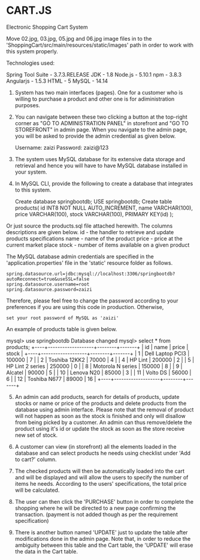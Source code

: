 # CART.JS
Electronic Shopping Cart System

Move 02.jpg, 03.jpg, 05.jpg and 06.jpg image files in to the 'ShoppingCart/src/main/resources/static/images' path in order to work with this system properly.

Technologies used:

Spring Tool Suite - 3.7.3.RELEASE
JDK - 1.8
Node.js - 5.10.1
npm - 3.8.3
Angularjs - 1.5.3
HTML - 5
MySQL - 14.14

1) System has two main interfaces (pages). One for a customer who is willing to 
purchase a product and other one is for adiministration purposes.

2) You can navigate between these two clicking a button at the top-right corner
as "GO TO ADMINISTRATION PANEL" in storefront and "GO TO STOREFRONT" in admin
page. When you navigate to the admin page, you will be asked to provide the 
admin credential as given below.
	
	Username: zaizi
	Password: zaizi@123

3) The system uses MySQL database for its extensive data storage and retrieval and
hence you will have to have MySQL database installed in your system.

4) In MySQL CLI, provide the following to create a database that integrates to
this system.

	Create database springbootdb;
	USE springbootdb;
	Create table products(
		id INT8 NOT NULL AUTO_INCREMENT,
		name VARCHAR(100),
		price VARCHAR(100),
		stock VARCHAR(100),
		PRIMARY KEY(id)
	);

Or just source the products.sql file attached herewith. The columns descriptions
are given below.
	id - the handler to retrieve and update products specifications
	name - name of the product
	price - price at the current market place
	stock - number of items available on a given product

The MySQL database admin credentials are specified in the 'application.properties'
file in the 'static' resource folder as follows.

	spring.datasource.url=jdbc:mysql://localhost:3306/springbootdb?autoReconnect=true&useSSL=false
	spring.datasource.username=root
	spring.datasource.password=zaizi

Therefore, please feel free to change the password according to your preferences
if you are using this code in production. Otherwise,

	set your root password of MySQL as 'zaizi'

An example of products table is given below.

mysql> use springbootdb
Database changed
mysql> select * from products;
+----+-------------------+--------+-------+
| id | name              | price  | stock |
+----+-------------------+--------+-------+
|  1 | Dell Laptop PCI3  | 100000 | 7     |
|  2 | Toshiba 12KK2     | 70000  | 4     |
|  4 | HP Lint           | 200000 | 2     |
|  5 | HP Lint 2 series  | 250000 | 0     |
|  8 | Motorola N series | 150000 | 8     |
|  9 | Alcatel           | 90000  | 5     |
| 10 | Lenova N20        | 85000  | 3     |
| 11 | Volto DS          | 56000  | 6     |
| 12 | Toshiba N677      | 89000  | 16    |
+----+-------------------+--------+-------+

5) An admin can add products, search for details of products, update stocks or
name or price of the products and delete products from the database using admin
interface. Please note that the removal of product will not happen as soon as
the stock is finished and only will disallow from being picked by a customer.
An admin can thus remove/delete the product using it's id or update the stock
as soon as the store receive new set of stock.

6) A customer can view (in storefront) all the elements loaded in the database
and can select products he needs using checklist under 'Add to cart?' column.

7) The checked products will then be automatically loaded into the cart and 
will be displayed and will allow the users to specify the number of items he
needs. According to the users' specifications, the total price will be calculated.

8) The user can then click the 'PURCHASE' button in order to complete the shopping
where he will be directed to a new page confirming the transaction. (payment
is not added though as per the requirement specification)

9) There is another button named 'UPDATE' just to update the table after 
modifications done in the admin page. Note that, in order to reduce the ambiguity
between this table and the Cart table, the 'UPDATE' will erase the data in the
Cart table.
